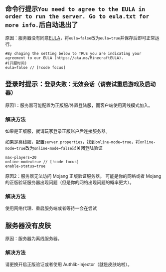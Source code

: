 ## 命令行提示`You need to agree to the EULA in order to run the server. Go to eula.txt for more info.`后自动退出了

原因：服务器没有同意[EULA](https://www.minecraft.net/zh-hans/eula)，将`eula=false`改为`eula=true`并保存后即可正常运行。

``` txt{3}
#By chaging the setting below to TRUE you are indicating your agreement to our EULA (https://aka.ms/MinecraftEULA).
#(开服时间)
eula=false // [!code focus]
```

## 登录时提示：`登录失败：无效会话（请尝试重启游戏及启动器）`

原因1：服务器可能配置为正版服/外置登陆服，而客户端使用离线模式加入。

### 解决方法

如果是正版服，就请玩家登录正版账户后连接服务器。

如果是离线服，配置`server.properties`，找到`online-mode=true`，将`online-mode=true`改为`online-mode=false`以关闭登陆验证

``` properties{4}
max-players=20
online-mode=true // [!code focus]
enable-status=true
```

原因2：服务器无法访问 Mojang 正版验证服务器。
可能是你的网络或者 Mojang 的正版验证服务器出现问题（但是你的网络出现问题的概率更大）。

### 解决方法

使用网络代理、重启服务端或者等待一会在尝试


## 服务器没有皮肤

原因：服务器为离线服务器。

### 解决方法

请更换开启正版验证或者使用 Authlib-injector（就是皮肤站啦）。